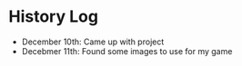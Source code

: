 # History Log

- December 10th: Came up with project
- Decebmer 11th: Found some images to use for my game
